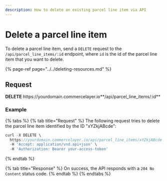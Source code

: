 ```yaml
---
description: How to delete an existing parcel line item via API
---
```


# Delete a parcel line item

To delete a parcel line item, send a `DELETE` request to the `/api/parcel_line_items/:id` endpoint, where `id` is the id of the parcel line item that you want to delete.

{% page-ref page="../../deleting-resources.md" %}

## Request

**DELETE** https://<i></i>yourdomain.commercelayer.io**/api/parcel_line_items/:id**

### Example

{% tabs %}
{% tab title="Request" %}
The following request tries to delete the parcel line item identified by the ID "xYZkjABcde":

```javascript
curl -X DELETE \
  https://yourdomain.commercelayer.io/api/parcel_line_items/xYZkjABcde \
  -H 'Accept: application/vnd.api+json' \
  -H 'Authorization: Bearer your-access-token'
```
{% endtab %}

{% tab title="Response" %}
On success, the API responds with a `204 No Content` status code.
{% endtab %}
{% endtabs %}

